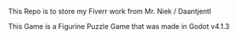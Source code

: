 This Repo is to store my Fiverr work from Mr. Niek / Daantjentl

This Game is a Figurine Puzzle Game that was made in Godot v4.1.3
